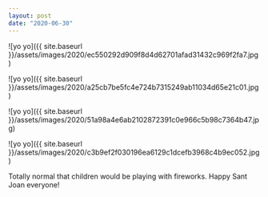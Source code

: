 ```yaml
---
layout: post
date: "2020-06-30"
---
```


![yo yo]({{ site.baseurl }}/assets/images/2020/ec550292d909f8d4d62701afad31432c969f2fa7.jpg)

![yo yo]({{ site.baseurl }}/assets/images/2020/a25cb7be5fc4e724b7315249ab11034d65e21c01.jpg)

![yo yo]({{ site.baseurl }}/assets/images/2020/51a98a4e6ab2102872391c0e966c5b98c7364b47.jpg)

![yo yo]({{ site.baseurl }}/assets/images/2020/c3b9ef2f030196ea6129c1dcefb3968c4b9ec052.jpg)

Totally normal that children would be playing with fireworks. Happy Sant Joan everyone!
